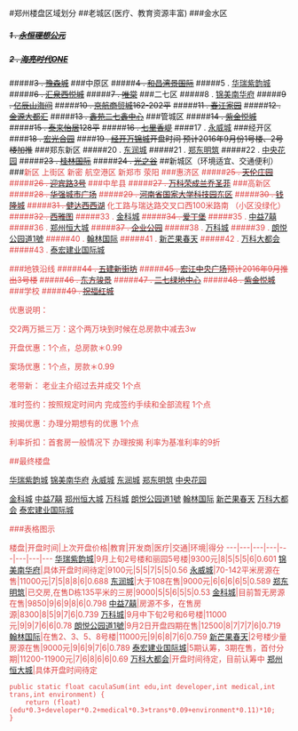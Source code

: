 #郑州楼盘区域划分
##老城区(医疗、教育资源丰富)
###金水区
##### ~~1 . [永恒理想公元](http://lixianggongyuanyh.fang.com/house/2510738767/housedetail.htm)~~
##### ~~2 . [海亮时代ONE](http://hailiangshidaione.fang.com/)~~
#####~~3 . [豫森城](http://yusencheng.fang.com/)~~
###中原区
#####~~4 . [和昌湾景国际](http://wanjingguojihc.fang.com/)~~
#####5 . [华瑞紫韵城](http://ziyunchenghr.fang.com/)
#####~~6 . [汇泉西悦城](http://xiyuechenghq.fang.com/house/2510769845/housedetail.htm)~~
#####~~7 . [唯棠](http://weitang0371.fang.com/house/2510147265/housedetail.htm)~~
###二七区
#####8 . [锦美南华府](http://nanhuafujm.fang.com/)
#####~~9 . [亿辰山海间](http://yichenshanhaijian.fang.com/)~~
#####~~10 . [京航商贸城](http://jinghangdayuecheng.fang.com/)162-202平~~
#####~~11 . [春江家园](http://chunjiangjiayuan0371.fang.com/)~~
#####~~12 . [金源大都汇](http://daduhuijy.fang.com/)~~
#####~~13 . [鑫苑二七鑫中心](http://xinyuanxinjia.fang.com/)~~
###管城区
#####~~14 . [紫金悦城](http://zijinyuecheng.fang.com/)~~
#####~~15 . [泰来怡居](http://tailaiyiju.fang.com/)128平~~
#####~~16 . [七里香堤](http://qilixiangdi0371.fang.com/)~~
####17 . [永威城](http://yongweicheng.fang.com/)
###经开区
####~~18 . [宏光合园](http://hongguangheyuan.fang.com/)~~
####~~19 . [经开万锦城](http://wanjinchengjk.fang.com/house/2510819753/housedetail.htm)开盘时间 预计2016年9月份1号楼、2号楼加推~~
###郑东新区
#####20 . [东润城](http://dongruncheng.fang.com/)
#####21 . [郑东明筑](http://zhengdongmingzhu.fang.com/)
#####22 . [中央花园](http://zhongyanghuayuan0371.fang.com/)
#####~~23 . [桂林国际](http://jialinbincheng.fang.com/?from=xfmap_xfgg)~~
#####~~24 . [光之谷](http://guangzhigu.fang.com/house/2510147285/housedetail.htm)~~
##新城区（环境适宜、交通便利）
###<font color="DD4444">新区  上街区  新密  航空港区  新郑市  荥阳
###惠济区
#####~~25 . [天伦庄园](http://tianlunzhuangyuan0371.fang.com/)~~
#####~~26 . [迎宾路3号](http://tiandishanshuijian.fang.com/)~~
###中牟县
#####~~27 . [万科荣成兰乔圣菲](http://lanqiaoshengfeiwkrc.fang.com/)~~
###高新区  
#####~~28 . [华强城市广场](http://chengshiguangchanghq.fang.com/)~~
#####~~29 . [河南省国家大学科技园东区](http://hnsgjdxkjy.fang.com/)~~
#####~~30 . [钱隆城](http://qianlongcheng.fang.com/)~~
#####~~31 . [健达西西湖](http://xixihujd.fang.com/)~~
化工路与瑞达路交叉口西100米路南  （小区没绿化）
#####~~32 . [西雅图](http://xiyatu0371.fang.com/)~~
#####33 . [金科城](http://jinkecheng0371.fang.com/)
#####~~34 . [爱丁堡](http://aidingbao0371.fang.com/)~~
#####35 . [中益7囍](http://zhongyi7xi.fang.com/)
#####36 . [郑州恒大城](http://hengdachengzz.fang.com/)
#####~~37 . [企业公园](http://newhouse.zz.fang.com/house/2510723033.htm)~~
#####38 . [万科城](http://wankecheng0371.fang.com/)
#####39 . [朗悦公园道1號](http://gongyuandaoyihao0371.fang.com/house/2510738699/dongtai/1425085.htm)
#####40 . [翰林国际](http://hanlinguojicheng.fang.com)
#####41 . [新芒果春天](http://xinmangguochuntian.fang.com)
#####42 . [万科大都会](http://daduhuiwk0371.fang.com)
#####43 . [泰宏建业国际城](http://guojichengthjy.fang.com)


###地铁沿线
#####~~44 . [五建新街坊](http://xinjiefangwj.fang.com/)~~
#####~~45 . [宏江中央广场](http://zhongyangguangchanghj0371.fang.com/)预计2016年9月推出3号楼~~
#####~~46 . [东方骏景](http://dongfangjunjing0371.fang.com/)~~
#####~~47 . [二七绿地中心](http://lvdizhongxineq.fang.com/)~~
#####~~48 . [紫金悦城](http://zijinyuecheng.fang.com/)~~
###学校
#####~~49 . [祝福红城](http://zhufuhongcheng.fang.com/house/2510717739/housedetail.htm)~~

优惠说明：

交2两万抵三万：这个两万块到时候在总房款中减去3w 

开盘优惠：1个点，总房款＊0.99

案场优惠：1个点，房款＊0.99

老带新： 老业主介绍过去并成交  1个点 

准时签约：按照规定时间内 完成签约手续和全部流程  1个点

按揭优惠：办理分期想有的优惠  1个点

利率折扣：首套房一般情况下  办理按揭 利率为基准利率的9折 

##最终楼盘

[华瑞紫韵城](http://ziyunchenghr.fang.com/)
[锦美南华府](http://nanhuafujm.fang.com/)
[永威城](http://yongweicheng.fang.com/)
[东润城](http://dongruncheng.fang.com/)
[郑东明筑](http://zhengdongmingzhu.fang.com/)
[中央花园](http://zhongyanghuayuan0371.fang.com/)

[金科城](http://jinkecheng0371.fang.com/)
[中益7囍](http://zhongyi7xi.fang.com/)
[郑州恒大城](http://hengdachengzz.fang.com/)
[万科城](http://wankecheng0371.fang.com/)
[朗悦公园道1號](http://gongyuandaoyihao0371.fang.com/house/2510738699/dongtai/1425085.htm)
[翰林国际](http://hanlinguojicheng.fang.com)
[新芒果春天](http://xinmangguochuntian.fang.com)
[万科大都会](http://daduhuiwk0371.fang.com)
[泰宏建业国际城](http://guojichengthjy.fang.com)

###表格图示

楼盘|开盘时间|上次开盘价格|教育|开发商|医疗|交通|环境|得分
---|---|---|---|---|---|---|---
[华瑞紫韵城](http://ziyunchenghr.fang.com/)|9月上旬2号楼和丽园5号楼|9300元|8|5|5|5|6|0.601
[锦美南华府](http://nanhuafujm.fang.com/)|具体开盘时间待定|9100元|5|5|7|5|5|0.56
[永威城](http://yongweicheng.fang.com/)|70-142平米房源在售|11000元|7|5|8|8|6|0.688
[东润城](http://dongruncheng.fang.com/)|大于108在售|9000元|6|6|6|6|5|0.589
[郑东明筑](http://zhengdongmingzhu.fang.com/)|已交房,在售D栋135平米的三房|9000|5|5|6|5|5|0.53
[金科城](http://jinkecheng0371.fang.com/)|目前暂无房源在售|9850|9|6|9|8|6|0.798
[中益7囍](http://zhongyi7xi.fang.com/)|房源不多，在售房源|8300|8|5|9|7|6|0.739
[万科城](http://wankecheng0371.fang.com/)|9月中下旬2号和6号楼|11000元|9|9|7|6|6|0.78
[朗悦公园道1號](http://gongyuandaoyihao0371.fang.com/house/2510738699/dongtai/1425085.htm)|9月2日开盘四期在售|12500|8|7|7|7|6|0.719
[翰林国际](http://hanlinguojicheng.fang.com)|在售2、3、5、8号楼|11000元|9|6|8|7|6|0.759
[新芒果春天](http://xinmangguochuntian.fang.com)|2号楼少量房源在售|9000元|9|6|9|7|6|0.789
[泰宏建业国际城](http://guojichengthjy.fang.com)|5期认筹，3期在售，首付分期|11200-11900元|7|6|8|6|6|0.69
[万科大都会](http://daduhuiwk0371.fang.com)|开盘时间待定，目前认筹中
[郑州恒大城](http://hengdachengzz.fang.com/)|具体开盘时间待定

    public static float caculaSum(int edu,int developer,int medical,int trans,int environment) {
		return (float)(edu*0.3+developer*0.2+medical*0.3+trans*0.09+environment*0.11)*10;
	}









